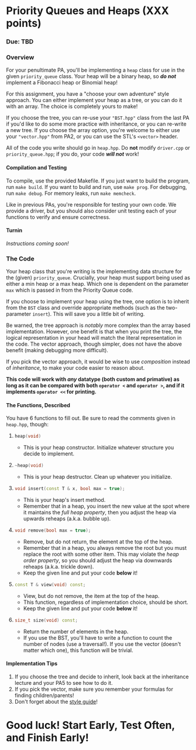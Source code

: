 # Priority Queues and Heaps (XXX points)
### Due: TBD

### Overview
For your penultimate PA, you'll be implementing a `heap` class for use in the given `priority_queue` class.
Your heap will be a binary heap, so _**do not**_ implement a Fibonacci heap or Binomial heap!

For this assignment, you have a "choose your own adventure" style approach. You can either implement your heap as a tree,
or you can do it with an array. The choice is completely yours to make!

If you choose the tree, you can re-use your `"BST.hpp"` class from the last PA if you'd like to do some more
practice with inheritance, or you can re-write a new tree. If you choose the array option, you're welcome to either
use your `"vector.hpp"` from PA2, or you can use the STL's `<vector>` header.

All of the code you write should go in `heap.hpp`. Do **not** modify `driver.cpp` or `priority_queue.hpp`; if you do, your code **_will not_** work!

#### Compilation and Testing
To compile, use the provided Makefile. If you just want to build the program, run `make build`. If you want to build and run, use `make prog`. For debugging, run `make debug`. For memory leaks, run `make memcheck`.

Like in previous PAs, you're responsible for testing your own code. We provide a driver, but you should also consider unit testing each of your functions to verify and ensure correctness.

#### Turnin
*Instructions coming soon!*

### The Code
Your heap class that you're writing is the implementing data structure for the (given) `priority_queue`. Crucially, your heap must support being used as either a min heap or a max heap. Which one is dependent on the parameter `max` which is passed in from the Priority Queue code.

If you choose to implement your heap using the tree, one option is to inherit from the `BST` class and override appropriate methods (such as the two-parameter `insert`). This will save you a little bit of writing.

Be warned, the tree approach is *notably* more complex than the array based implementation. However, one benefit is that when you print the tree, the logical representation in your head will match the literal representation in the code.
The vector approach, though simpler, does not have the above benefit (making debugging more difficult).

If you pick the vector approach, it would be wise to use *composition* instead of *inheritance*, to make your code easier to reason about.

**This code will work with _any_ datatype (both custom and primative) as long as
it can be compared with both `operator <` and `operator >`, and if it implements
`operator <<` for printing.**

#### The Functions, Described
You have 6 functions to fill out. Be sure to read the comments given in `heap.hpp`, though:
1. ```cpp
   heap(void)
   ```
   * This is your heap constructor. Initialize whatever structure you decide to implement.
2. ```cpp
   ~heap(void)
   ```
   * This is your heap destructor. Clean up whatever you initialize.
3. ```cpp
   void insert(const T & x, bool max = true);
   ```
   * This is your heap's insert method.
   * Remember that in a heap, you insert the new value at the spot where it maintains the *full heap property*, then you adjust the heap via upwards reheaps (a.k.a. bubble up).
4. ```cpp
   void remove(bool max = true);
   ```
   * Remove, but do not return, the element at the top of the heap.
   * Remember that in a heap, you always remove the root but you must replace the root with some other item. This may violate the *heap order property*, so you should adjust the heap via downwards reheaps (a.k.a. trickle down).
   * Keep the given line and put your code **below** it!
5. ```cpp
   const T & view(void) const;
   ```
   * View, but do not remove, the item at the top of the heap.
   * This function, regardless of implementation choice, should be short.
   * Keep the given line and put your code **below** it!
6. ```cpp
   size_t size(void) const;
   ```
   * Return the number of elements in the heap.
   * If you use the BST, you'll have to write a function to count the number of nodes (use a traversal!). If you use the vector (doesn't matter which one), this function will be trivial.

#### Implementation Tips
1. If you choose the tree and decide to inherit, look back
   at the inheritance lecture and your PA5 to see how to do it.
2. If you pick the vector, make sure you remember your formulas for finding children/parents!
3. Don't forget about the [style guide](../../styleguide.md)!

# Good luck! Start Early, Test Often, and Finish Early!
